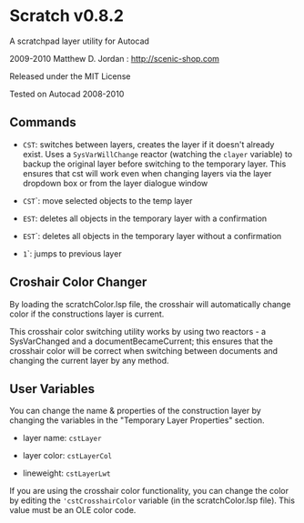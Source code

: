Scratch v0.8.2
==============
A scratchpad layer utility for Autocad

2009-2010 Matthew D. Jordan : http://scenic-shop.com

Released under the MIT License

Tested on Autocad 2008-2010

Commands
--------
* `CST`: switches between layers, creates the layer if it doesn't already exist. Uses a `SysVarWillChange` reactor (watching the `clayer` variable) to backup the original layer before switching to the temporary layer. This ensures that cst will work even when changing layers via the layer dropdown box or from the layer dialogue window

* `CST`\`: move selected objects to the temp layer

* `EST`: deletes all objects in the temporary layer with a confirmation

* `EST`\`: deletes all objects in the temporary layer without a confirmation

* `1`\`: jumps to previous layer


Croshair Color Changer
----------------------

By loading the scratchColor.lsp file, the crosshair will automatically change color if the constructions layer is current.

This crosshair color switching utility works by using two reactors - a SysVarChanged and a documentBecameCurrent; this ensures that the crosshair color will be correct when switching between documents and changing the current layer by any method.


User Variables
--------------

You can change the name & properties of the construction layer by changing the variables in the "Temporary Layer Properties" section.

* layer name: `cstLayer`

* layer color: `cstLayerCol`

* lineweight: `cstLayerLwt`

If you are using the crosshair color functionality, you can change the color by editing the `'cstCrosshairColor` variable (in the scratchColor.lsp file).  This value must be an OLE color code.